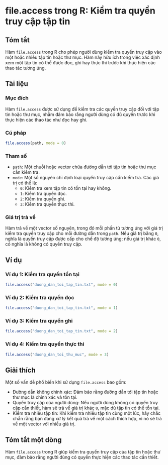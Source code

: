 <!--
Meta Description: # file.access trong R: Kiểm tra quyền truy cập tập tin ## Tóm tắt Hàm `file.access` trong R cho phép người dùng kiểm tra quyền truy cập vào một hoặc n...
Meta Keywords: quyền, kiểm, tra, tập, tin
-->

# file.access trong R: Kiểm tra quyền truy cập tập tin

## Tóm tắt
Hàm `file.access` trong R cho phép người dùng kiểm tra quyền truy cập vào một hoặc nhiều tập tin hoặc thư mục. Hàm này hữu ích trong việc xác định xem một tập tin có thể được đọc, ghi hay thực thi trước khi thực hiện các thao tác tương ứng.

## Tài liệu
### Mục đích
Hàm `file.access` được sử dụng để kiểm tra các quyền truy cập đối với tập tin hoặc thư mục, nhằm đảm bảo rằng người dùng có đủ quyền trước khi thực hiện các thao tác như đọc hay ghi.

### Cú pháp
```R
file.access(path, mode = 0)
```

### Tham số
- `path`: Một chuỗi hoặc vector chứa đường dẫn tới tập tin hoặc thư mục cần kiểm tra.
- `mode`: Một số nguyên chỉ định loại quyền truy cập cần kiểm tra. Các giá trị có thể là:
  - `0`: Kiểm tra xem tập tin có tồn tại hay không.
  - `1`: Kiểm tra quyền đọc.
  - `2`: Kiểm tra quyền ghi.
  - `3`: Kiểm tra quyền thực thi.

### Giá trị trả về
Hàm trả về một vector số nguyên, trong đó mỗi phần tử tương ứng với giá trị kiểm tra quyền truy cập cho mỗi đường dẫn trong `path`. Nếu giá trị bằng `0`, nghĩa là quyền truy cập được cấp cho chế độ tương ứng; nếu giá trị khác `0`, có nghĩa là không có quyền truy cập.

## Ví dụ
### Ví dụ 1: Kiểm tra quyền tồn tại
```R
file.access("duong_dan_toi_tap_tin.txt", mode = 0)
```

### Ví dụ 2: Kiểm tra quyền đọc
```R
file.access("duong_dan_toi_tap_tin.txt", mode = 1)
```

### Ví dụ 3: Kiểm tra quyền ghi
```R
file.access("duong_dan_toi_tap_tin.txt", mode = 2)
```

### Ví dụ 4: Kiểm tra quyền thực thi
```R
file.access("duong_dan_toi_thu_muc", mode = 3)
```

## Giải thích
Một số vấn đề phổ biến khi sử dụng `file.access` bao gồm:
- Đường dẫn không chính xác: Đảm bảo rằng đường dẫn tới tập tin hoặc thư mục là chính xác và tồn tại.
- Quyền truy cập của người dùng: Nếu người dùng không có quyền truy cập cần thiết, hàm sẽ trả về giá trị khác `0`, mặc dù tập tin có thể tồn tại.
- Kiểm tra nhiều tập tin: Khi kiểm tra nhiều tập tin cùng một lúc, hãy chắc chắn rằng bạn đang xử lý kết quả trả về một cách thích hợp, vì nó sẽ trả về một vector với nhiều giá trị.

## Tóm tắt một dòng
Hàm `file.access` trong R giúp kiểm tra quyền truy cập của tập tin hoặc thư mục, đảm bảo rằng người dùng có quyền thực hiện các thao tác cần thiết.